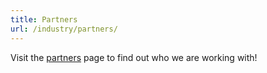 ```yaml
---
title: Partners
url: /industry/partners/
---
```

Visit the [partners](/who-we-are/partners/#industry) page to find out who we are working with!
